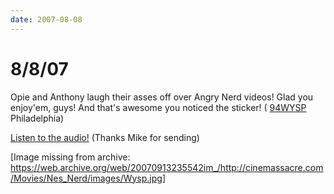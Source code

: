 ```yaml
---
date: 2007-08-08
---
```

# 8/8/07

Opie and Anthony laugh their asses off over Angry Nerd videos! Glad you enjoy'em, guys! And that's awesome you noticed the sticker! ( [94WYSP](https://web.archive.org/web/20070913235542/http://94wysp.com/) Philadelphia)

[Listen to the audio!](https://web.archive.org/web/20070913235542/http://cinemassacre.com/Movies/Nes_Nerd/8_08_07_Opie_Anthony.mp3) (Thanks Mike for sending)

[Image missing from archive: https://web.archive.org/web/20070913235542im_/http://cinemassacre.com/Movies/Nes_Nerd/images/Wysp.jpg]
